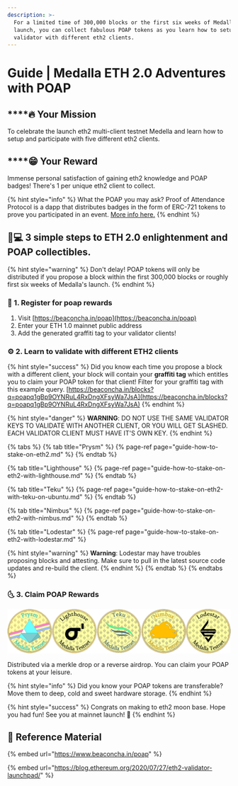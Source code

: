```yaml
---
description: >-
  For a limited time of 300,000 blocks or the first six weeks of Medalla's
  launch, you can collect fabulous POAP tokens as you learn how to setup a eth2
  validator with different eth2 clients.
---
```


# Guide \| Medalla ETH 2.0 Adventures with POAP

## \*\*\*\*🔥 Your **Mission**

To celebrate the launch eth2 multi-client testnet Medella and learn how to setup and participate with five different eth2 clients.

## \*\*\*\*😁 Your R**eward**

Immense personal satisfaction of gaining eth2 knowledge and POAP badges! There's 1 per unique eth2 client to collect.

{% hint style="info" %}
What the POAP you may ask? Proof of Attendance Protocol is a dapp that distributes badges in the form of ERC-721 tokens to prove you participated in an event. [More info here.](https://www.beaconcha.in/poap)
{% endhint %}

## 👩💻 3 simple steps to ETH 2.0 enlightenment and POAP collectibles.

{% hint style="warning" %}
Don't delay! POAP tokens will only be distributed if you propose a block within the first 300,000 blocks or roughly first six weeks of Medalla's launch.
{% endhint %}

### 🧩 1. Register for poap rewards

1. Visit [https://beaconcha.in/poap](https://beaconcha.in/poap)
2. Enter your ETH 1.0 mainnet public address
3. Add the generated graffiti tag to your validator clients!

### ⚙ 2. Learn to validate with different ETH2 clients

{% hint style="success" %}
Did you know each time you propose a block with a different client, your block will contain your **graffiti tag** which entitles you to claim your POAP token for that client! Filter for your graffiti tag with this example query. [https://beaconcha.in/blocks?q=poapq1gBp9OYNRuL4RxDngXFsyWa7JsA](https://beaconcha.in/blocks?q=poapq1gBp9OYNRuL4RxDngXFsyWa7JsA)
{% endhint %}

{% hint style="danger" %}
**WARNING**: DO NOT USE THE SAME VALIDATOR KEYS TO VALIDATE WITH ANOTHER CLIENT, OR YOU WILL GET SLASHED. EACH VALIDATOR CLIENT MUST HAVE IT'S OWN KEY.
{% endhint %}

{% tabs %}
{% tab title="Prysm" %}
{% page-ref page="guide-how-to-stake-on-eth2.md" %}
{% endtab %}

{% tab title="Lighthouse" %}
{% page-ref page="guide-how-to-stake-on-eth2-with-lighthouse.md" %}
{% endtab %}

{% tab title="Teku" %}
{% page-ref page="guide-how-to-stake-on-eth2-with-teku-on-ubuntu.md" %}
{% endtab %}

{% tab title="Nimbus" %}
{% page-ref page="guide-how-to-stake-on-eth2-with-nimbus.md" %}
{% endtab %}

{% tab title="Lodestar" %}
{% page-ref page="guide-how-to-stake-on-eth2-with-lodestar.md" %}

{% hint style="warning" %}
**Warning**: Lodestar may have troubles proposing blocks and attesting. Make sure to pull in the latest source code updates and re-build the client.
{% endhint %}
{% endtab %}
{% endtabs %}

### 🌜 3. Claim POAP Rewards

![Gotta collect &apos;em all. Medalla POAP tokens.](../../.gitbook/assets/eth2-poap-medalla-collectables.jpg)

Distributed via a merkle drop or a reverse airdrop. You can claim your POAP tokens at your leisure.

{% hint style="info" %}
Did you know your POAP tokens are transferable? Move them to deep, cold and sweet hardware storage.
{% endhint %}

{% hint style="success" %}
Congrats on making to eth2 moon base. Hope you had fun! See you at mainnet launch! 🚀 
{% endhint %}

## 🐶 Reference Material

{% embed url="https://www.beaconcha.in/poap" %}

{% embed url="https://blog.ethereum.org/2020/07/27/eth2-validator-launchpad/" %}


